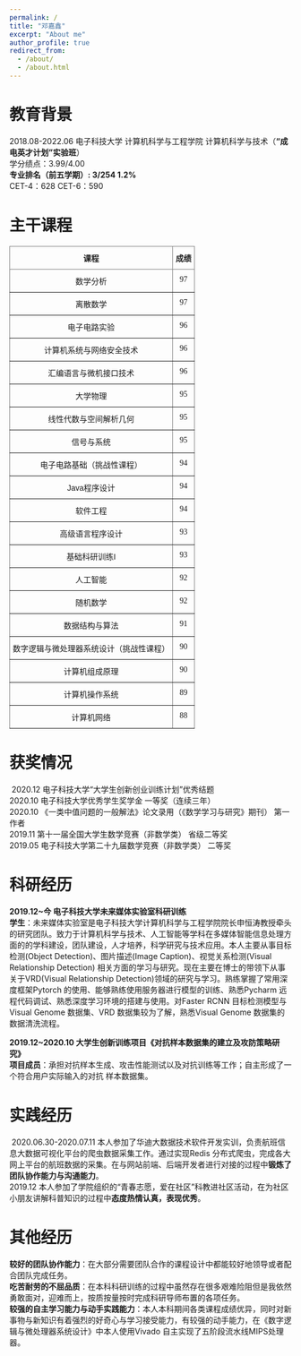 ```yaml
---
permalink: /
title: "邓嘉鑫"
excerpt: "About me"
author_profile: true
redirect_from: 
  - /about/
  - /about.html
---
```


教育背景
======
2018.08-2022.06 电子科技大学 计算机科学与工程学院 计算机科学与技术（**“成电英才计划”实验班**）  
学分绩点：3.99/4.00   
**专业排名（前五学期）: 3/254 1.2%**  
CET-4：628     CET-6：590  

主干课程
======

<style type="text/css">
.tg  {border-collapse:collapse;border-spacing:0;}
.tg td{border-color:black;border-style:solid;border-width:1px;font-family:Arial, sans-serif;font-size:14px;
  overflow:hidden;padding:10px 5px;word-break:normal;}
.tg th{border-color:black;border-style:solid;border-width:1px;font-family:Arial, sans-serif;font-size:14px;
  font-weight:normal;overflow:hidden;padding:10px 5px;word-break:normal;}
.tg .tg-i3dw{border-color:inherit;font-family:"Times New Roman", Times, serif !important;;text-align:center;vertical-align:top}
.tg .tg-c3ow{border-color:inherit;text-align:center;vertical-align:top}
.tg .tg-7btt{border-color:inherit;font-weight:bold;text-align:center;vertical-align:top}
.tg .tg-mjfx{border-color:inherit;font-family:"Times New Roman", Times, serif !important;;font-weight:bold;text-align:center;
  vertical-align:top}
</style>
<table class="tg">
<thead>
  <tr>
    <th class="tg-7btt">课程</th>
    <th class="tg-mjfx">  成绩  </th>
  </tr>
</thead>
<tbody>
  <tr>
    <td class="tg-c3ow">数学分析</td>
    <td class="tg-i3dw">97</td>
  </tr>
  <tr>
    <td class="tg-c3ow">离散数学</td>
    <td class="tg-i3dw">97</td>
  </tr>
  <tr>
    <td class="tg-c3ow">电子电路实验</td>
    <td class="tg-i3dw">96</td>
  </tr>
  <tr>
    <td class="tg-c3ow">计算机系统与网络安全技术</td>
    <td class="tg-i3dw">96</td>
  </tr>
  <tr>
    <td class="tg-c3ow">汇编语言与微机接口技术</td>
    <td class="tg-i3dw">96</td>
  </tr>
  <tr>
    <td class="tg-c3ow">大学物理</td>
    <td class="tg-i3dw">95</td>
  </tr>
  <tr>
    <td class="tg-c3ow">线性代数与空间解析几何</td>
    <td class="tg-i3dw">95</td>
  </tr>
  <tr>
    <td class="tg-c3ow">信号与系统</td>
    <td class="tg-i3dw">95</td>
  </tr>
  <tr>
    <td class="tg-c3ow">电子电路基础（挑战性课程）</td>
    <td class="tg-i3dw">94</td>
  </tr>
  <tr>
    <td class="tg-c3ow">Java程序设计</td>
    <td class="tg-i3dw">94</td>
  </tr>
  <tr>
    <td class="tg-c3ow">软件工程</td>
    <td class="tg-i3dw">94</td>
  </tr>
  <tr>
    <td class="tg-c3ow">高级语言程序设计</td>
    <td class="tg-i3dw">93</td>
  </tr>
  <tr>
    <td class="tg-c3ow">基础科研训练I</td>
    <td class="tg-i3dw">93</td>
  </tr>
  <tr>
    <td class="tg-c3ow">人工智能</td>
    <td class="tg-i3dw">92</td>
  </tr>
  <tr>
    <td class="tg-c3ow">随机数学</td>
    <td class="tg-i3dw">92</td>
  </tr>
  <tr>
    <td class="tg-c3ow">数据结构与算法</td>
    <td class="tg-i3dw">91</td>
  </tr>
  <tr>
    <td class="tg-c3ow">数字逻辑与微处理器系统设计（挑战性课程）</td>
    <td class="tg-i3dw">90</td>
  </tr>
  <tr>
    <td class="tg-c3ow">计算机组成原理</td>
    <td class="tg-i3dw">90</td>
  </tr>
  <tr>
    <td class="tg-c3ow">计算机操作系统</td>
    <td class="tg-i3dw">89</td>
  </tr>
  <tr>
    <td class="tg-c3ow">计算机网络</td>
    <td class="tg-i3dw">88</td>
  </tr>
</tbody>
</table>



获奖情况
======
​	2020.12 电子科技大学“大学生创新创业训练计划”优秀结题  
​	2020.10 电子科技大学优秀学生奖学金 一等奖（连续三年）  
​	2020.10 《一类中值问题的一般解法》论文录用（《数学学习与研究》期刊） 第一作者  
​	2019.11 第十一届全国大学生数学竞赛（非数学类） 省级二等奖  
​	2019.05 电子科技大学第二十九届数学竞赛（非数学类） 二等奖  

科研经历
======
**2019.12~今  电子科技大学未来媒体实验室科研训练**  
	**学生**：未来媒体实验室是电子科技大学计算机科学与工程学院院长申恒涛教授牵头的研究团队。致力于计算机科学与技术、人工智能等学科在多媒体智能信息处理方面的的学科建设，团队建设，人才培养，科学研究与技术应用。本人主要从事目标检测(Object Detection)、图片描述(Image Caption)、视觉关系检测(Visual Relationship Detection) 相关方面的学习与研究。现在主要在博士的带领下从事关于VRD(Visual Relationship Detection)领域的研究与学习。熟练掌握了常用深度框架Pytorch 的使用、能够熟练使用服务器进行模型的训练、熟悉Pycharm 远程代码调试、熟悉深度学习环境的搭建与使用。对Faster RCNN 目标检测模型与Visual Genome 数据集、VRD 数据集较为了解，熟悉Visual Genome 数据集的数据清洗流程。

**2019.12~2020.10 大学生创新训练项目《对抗样本数据集的建立及攻防策略研究》**  
**项目成员**：承担对抗样本生成、攻击性能测试以及对抗训练等工作；自主形成了一个符合用户实际输入的对抗
样本数据集。


实践经历
======
​	2020.06.30-2020.07.11 本人参加了华迪大数据技术软件开发实训，负责航班信息大数据可视化平台的爬虫数据采集工作。通过实现Redis 分布式爬虫，完成各大网上平台的航班数据的采集。在与网站前端、后端开发者进行对接的过程中**锻炼了团队协作能力与沟通能力**。  
​	2019.12 本人参加了学院组织的“青春志愿，爱在社区”科教进社区活动，在为社区小朋友讲解科普知识的过程中**态度热情认真，表现优秀**。  

其他经历
======
​	**较好的团队协作能力**：在大部分需要团队合作的课程设计中都能较好地领导或者配合团队完成任务。  
​	**吃苦耐劳的不屈品质**：在本科科研训练的过程中虽然存在很多艰难险阻但是我依然勇敢面对，迎难而上，按质按量按时完成科研导师布置的各项任务。  
​	**较强的自主学习能力与动手实践能力**：本人本科期间各类课程成绩优异，同时对新事物与新知识有着强烈的好奇心与学习接受能力，有较强的动手能力，在《数字逻辑与微处理器系统设计》中本人使用Vivado 自主实现了五阶段流水线MIPS处理器。